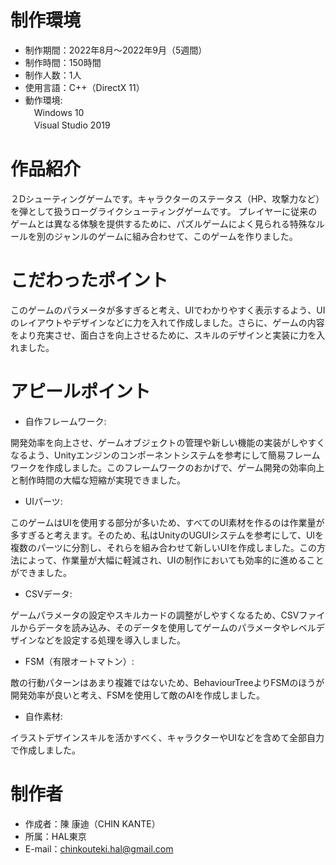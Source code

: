 # 制作環境
* 制作期間：2022年8月～2022年9月（5週間）
* 制作時間：150時間
* 制作人数：1人
* 使用言語：C++（DirectX 11）
* 動作環境:<br>
　Windows 10  
　Visual Studio 2019

# 作品紹介

２Dシューティングゲームです。キャラクターのステータス（HP、攻撃力など）を弾として扱うローグライクシューティングゲームです。
プレイヤーに従来のゲームとは異なる体験を提供するために、パズルゲームによく見られる特殊なルールを別のジャンルのゲームに組み合わせて、このゲームを作りました。

# こだわったポイント

このゲームのパラメータが多すぎると考え、UIでわかりやすく表示するよう、UIのレイアウトやデザインなどに力を入れて作成しました。さらに、ゲームの内容をより充実させ、面白さを向上させるために、スキルのデザインと実装に力を入れました。

# アピールポイント

* 自作フレームワーク:<br>

開発効率を向上させ、ゲームオブジェクトの管理や新しい機能の実装がしやすくなるよう、Unityエンジンのコンポーネントシステムを参考にして簡易フレームワークを作成しました。このフレームワークのおかげで、ゲーム開発の効率向上と制作時間の大幅な短縮が実現できました。

* UIパーツ:<br>

このゲームはUIを使用する部分が多いため、すべてのUI素材を作るのは作業量が多すぎると考えます。そのため、私はUnityのUGUIシステムを参考にして、UIを複数のパーツに分割し、それらを組み合わせて新しいUIを作成しました。この方法によって、作業量が大幅に軽減され、UIの制作においても効率的に進めることができました。

* CSVデータ:<br>

ゲームパラメータの設定やスキルカードの調整がしやすくなるため、CSVファイルからデータを読み込み、そのデータを使用してゲームのパラメータやレベルデザインなどを設定する処理を導入しました。

* FSM（有限オートマトン）:<br>

敵の行動パターンはあまり複雑ではないため、BehaviourTreeよりFSMのほうが開発効率が良いと考え、FSMを使用して敵のAIを作成しました。

* 自作素材:<br>

イラストデザインスキルを活かすべく、キャラクターやUIなどを含めて全部自力で作成しました。

# 制作者

* 作成者：陳 康迪（CHIN KANTE）
* 所属：HAL東京
* E-mail：chinkouteki.hal@gmail.com
